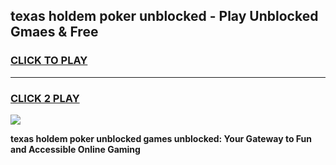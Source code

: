 
## texas holdem poker unblocked - Play Unblocked Gmaes & Free
<h3>
<a href="https://news.freeplayer.one?title=texas_holdem_poker_unblocked&ref=16F">CLICK TO PLAY</a></h3>
<hr>

<h3>
<a href="https://news.freeplayer.one?title=texas_holdem_poker_unblocked&ref=16F">CLICK 2 PLAY</a>
  
</h3>

<a href="https://news.freeplayer.one?title=texas_holdem_poker_unblocked&ref=16F/"><img src="https://clearcache.store/games.png"></a>


**texas holdem poker unblocked games unblocked: Your Gateway to Fun and Accessible Online Gaming**
